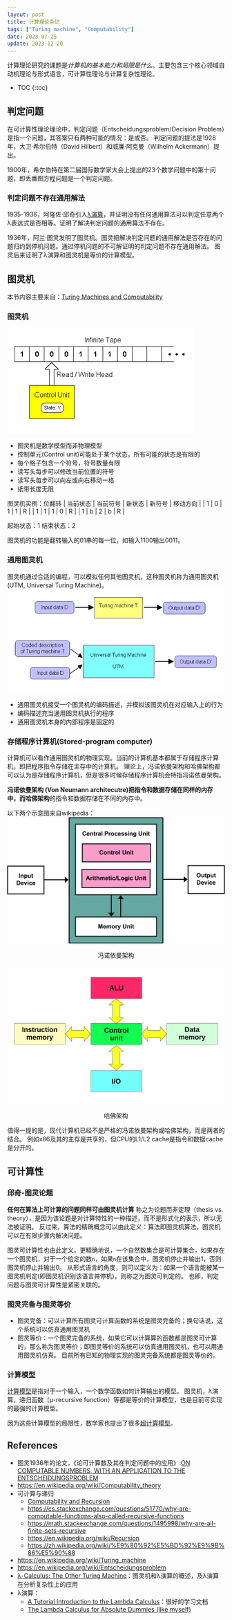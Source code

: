 ```yaml
---
layout: post
title: 计算理论杂记
tags: ["Turing machine", "Computability"]
date: 2023-07-25
update: 2023-12-20
---
```


计算理论研究的课题是*计算机的基本能力和局限是什么*。主要包含三个核心领域自动机理论与形式语言，可计算性理论与计算复杂性理论。
* TOC
{:toc}

## 判定问题
在可计算性理论理论中，判定问题（Entscheidungsproblem/Decision Problem）是指一个问题，其答案只有两种可能的情况：是或否。
判定问题的提法是1928年，大卫·希尔伯特（David Hilbert）和威廉·阿克曼（Wilhelm Ackermann）提出。

1900年，希尔伯特在第二届国际数学家大会上提出的23个数学问题中的第十问题，即丢番图方程问题是一个判定问题。

### 判定问题不存在通用解法
1935-1936，阿隆佐·邱奇引入[λ演算](https://en.wikipedia.org/wiki/Lambda_calculus)，并证明没有任何通用算法可以判定任意两个λ表达式是否相等。证明了解决判定问题的通用算法不存在。

1936年，阿兰·图灵发明了图灵机。图灵把解决判定问题的通用解法是否存在的问题归约到停机问题。通过停机问题的不可解证明的判定问题不存在通用解法。
图灵后来证明了λ演算和图灵机是等价的计算模型。

## 图灵机
本节内容主要来自：[Turing Machines and Computability](http://science.slc.edu/~jmarshall/courses/2006/spring/cs30/lectures/TMs/)
### 图灵机
![Turing Machine](../assets/static/turing_machine.gif)
- 图灵机是数学模型而非物理模型
- 控制单元(Control unit)可能处于某个状态，所有可能的状态是有限的
- 每个格子包含一个符号，符号数量有限
- 读写头每步可以修改当前位置的符号
- 读写头每步可以向左或向右移动一格
- 纸带长度无限

图灵机实例：位翻转
| 当前状态 | 当前符号 | 新状态 | 新符号 | 移动方向 |
| 1        | 0        | 1      | 1      | R        |
| 1        | 1        | 1      | 0      | R        |
| 1        | b        | 2      | b      | R        |

起始状态：1
结束状态：2

图灵机的功能是翻转输入的01串的每一位，如输入1100输出0011。

### 通用图灵机
图灵机通过合适的编程，可以模拟任何其他图灵机，这种图灵机称为通用图灵机(UTM, Universal Turing Machine)。
![Universial Turing Machine](../assets/static/UTM.gif)
- 通用图灵机接受一个图灵机的编码描述，并模拟该图灵机在对应输入上的行为
- 编码描述充当通用图灵机执行的程序
- 通用图灵机本身的内部程序是固定的

### 存储程序计算机(Stored-program computer)
计算机可以看作通用图灵机的物理实现。当前的计算机基本都属于存储程序计算机，即把程序指令存储在主存中的计算机。
理论上，冯诺依曼架构和哈佛架构都可以认为是存储程序计算机，但是很多时候存储程序计算机会特指冯诺依曼架构。

**冯诺依曼架构 (Von Neumann architecutre)**把指令和数据存储在同样的内存中，而**哈佛架构**的指令和数据存储在不同的内存中。

以下两个示意图来自wikipedia：
![Von Neumann architecutre](../assets/static/Von_Neumann_Architecture.png)
<center>冯诺依曼架构</center>

![Harvard architecutre](../assets/static/Harvard_architecture.svg)
<center>哈佛架构</center>

值得一提的是，现代计算机已经不是严格的冯诺依曼架构或哈佛架构，而是两者的结合。
例如x86及其的主存是共享的，但CPU的L1/L2 cache是指令和数据cache是分开的。

## 可计算性
### 邱奇-图灵论题
**任何在算法上可计算的问题同样可由图灵机计算**
称之为论题而非定理（thesis vs. theory），是因为该论题是对计算特性的一种描述，而不是形式化的表示，所以无法被证明。
反过来，算法的精确概念可以由此定义：算法即图灵机算法，图灵机可以在有限步骤内解决问题。

图灵可计算性也由此定义。更精确地说，一个自然数集合是可计算集合，如果存在一个图灵机，对于一个给定的数`n`，如果`n`在该集合中，图灵机停止并输出1，否则图灵机停止并输出0。
从形式语言的角度，则可以定义为：如果一个语言能被某一图灵机判定(即图灵机识别该语言并停机)，则称之为图灵可判定的。
也即，判定问题与图灵可计算性是紧密关联的。

### 图灵完备与图灵等价
- 图灵完备：可以计算所有图灵可计算函数的系统是图灵完备的；换句话说，这个系统可以仿真通用图灵机
- 图灵等价：一个图灵完备的系统，如果它可以计算算的函数都是图灵可计算的，那么称为图灵等价；即图灵等价的系统可以仿真通用图灵机，也可以用通用图灵机仿真。
目前所有已知的物理实现的图灵完备系统都是图灵等价的。

### 计算模型
[计算模型](https://en.wikipedia.org/wiki/Model_of_computation)是指对于一个输入，一个数学函数如何计算输出的模型。
图灵机，λ演算，递归函数（μ-recursive function）等都是等价的计算模型，也是目前可实现的最强的计算模型。

因为这些计算模型的局限性，数学家也提出了很多[超计算模型](https://en.wikipedia.org/wiki/Hypercomputation)。

## References
- 图灵1936年的论文，《论可计算数及其在判定问题中的应用》:[ON COMPUTABLE NUMBERS, WITH AN APPLICATION TO THE ENTSCHEIDUNGSPROBLEM](https://www.cs.virginia.edu/~robins/Turing_Paper_1936.pdf)
- https://en.wikipedia.org/wiki/Computability_theory
- 可计算与递归
  - [Computability and Recursion](http://www.people.cs.uchicago.edu/~soare/History/compute.pdf)
  - https://cs.stackexchange.com/questions/51770/why-are-computable-functions-also-called-recursive-functions
  - https://math.stackexchange.com/questions/1495998/why-are-all-finite-sets-recursive
  - https://en.wikipedia.org/wiki/Recursion
  - https://zh.wikipedia.org/wiki/%E9%80%92%E5%BD%92%E9%9B%86%E5%90%88
- https://en.wikipedia.org/wiki/Turing_machine
- https://en.wikipedia.org/wiki/Entscheidungsproblem
- [λ-Calculus: The Other Turing Machine](https://www.cs.cmu.edu/~rwh/talks/cs50talk.pdf)：图灵机和λ演算的概述，及λ演算在分析复杂性上的应用
- λ演算：
  - [A Tutorial Introduction to the Lambda Calculus](https://arxiv.org/pdf/1503.09060.pdf)：很好的学习文档
  - [The Lambda Calculus for Absolute Dummies (like myself)](http://palmstroem.blogspot.com/2012/05/lambda-calculus-for-absolute-dummies.html)
